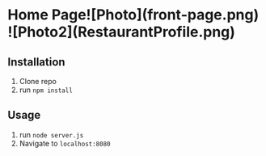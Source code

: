 
<h1>Home Page</h>![Photo](front-page.png)
![Photo2](RestaurantProfile.png)



## Installation

1. Clone repo
2. run `npm install`

## Usage

1. run `node server.js`
2. Navigate to `localhost:8080`

